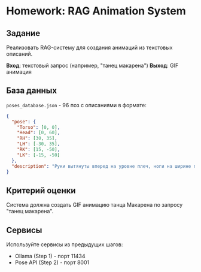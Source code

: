 # Homework: RAG Animation System

## Задание

Реализовать RAG-систему для создания анимаций из текстовых описаний.

**Вход**: текстовый запрос (например, "танец макарена")
**Выход**: GIF анимация

## База данных

`poses_database.json` - 96 поз с описаниями в формате:

```json
{
  "pose": {
    "Torso": [0, 0],
    "Head": [0, 60],
    "RH": [30, 35],
    "LH": [-30, 35],
    "RK": [15, -50],
    "LK": [-15, -50]
  },
  "description": "Руки вытянуты вперед на уровне плеч, ноги на ширине плеч"
}
```

## Критерий оценки

Система должна создать GIF анимацию танца Макарена по запросу "танец макарена".

## Сервисы

Используйте сервисы из предыдущих шагов:
- Ollama (Step 1) - порт 11434
- Pose API (Step 2) - порт 8001
